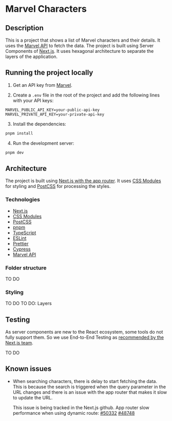 # Marvel Characters

## Description

This is a project that shows a list of Marvel characters and their details. It uses the [Marvel API](https://developer.marvel.com/documentation/getting_started) to fetch the data. The project is built using Server Components of [Next.js](https://nextjs.org/). It uses hexagonal architecture to separate the layers of the application.

## Running the project locally

1. Get an API key from [Marvel](https://developer.marvel.com/documentation/getting_started).

2. Create a `.env` file in the root of the project and add the following lines with your API keys:

```env
MARVEL_PUBLIC_API_KEY=your-public-api-key
MARVEL_PRIVATE_API_KEY=your-private-api-key
```

3. Install the dependencies:

```bash
pnpm install
```

4. Run the development server:

```bash
pnpm dev
```

## Architecture

The project is built using [Next.js with the app router](https://nextjs.org/). It uses [CSS Modules](https://nextjs.org/docs/app/building-your-application/styling/css-modules) for styling and [PostCSS](https://postcss.org/) for processing the styles.

### Technologies

- [Next.js](https://nextjs.org/)
- [CSS Modules](https://nextjs.org/docs/app/building-your-application/styling/css-modules)
- [PostCSS](https://postcss.org/)
- [pnpm](https://pnpm.io/)
- [TypeScript](https://www.typescriptlang.org/)
- [ESLint](https://eslint.org/)
- [Prettier](https://prettier.io/)
- [Cypress](https://www.cypress.io/)
- [Marvel API](https://developer.marvel.com/documentation/getting_started)

### Folder structure

TO DO

### Styling

TO DO
TO DO: Layers

## Testing

As server components are new to the React ecosystem, some tools do not fully support them. So we use End-to-End Testing as [recommended by the Next.js team](https://nextjs.org/docs/app/building-your-application/testing#async-server-components).

TO DO

## Known issues

- When searching characters, there is delay to start fetching the data. This is because the search is triggered when the query parameter in the URL changes and there is an issue with the app router that makes it slow to update the URL.

  This issue is being tracked in the Next.js github.
  App router slow performance when using dynamic route: [#50332](https://github.com/vercel/next.js/issues/50332) [#48748](https://github.com/vercel/next.js/issues/48748)
